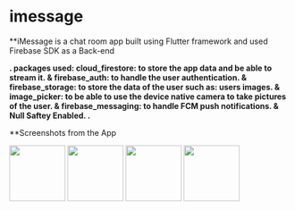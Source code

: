 # imessage

**iMessage is a chat room app built using Flutter framework and used Firebase SDK as a Back-end

**.
packages used:
cloud_firestore: to store the app data and be able to stream it.
& firebase_auth: to handle the user authentication.
& firebase_storage: to store the data of the user such as: users images.
& image_picker: to be able to use the device native camera to take pictures of the user.
& firebase_messaging: to handle FCM push notifications.
& Null Saftey Enabled.
.**

**Screenshots from the App

<img src="https://user-images.githubusercontent.com/56374551/138617325-5164d230-65ab-4531-bb08-30f15f6a08b7.png" width="100">
<img src="https://user-images.githubusercontent.com/56374551/138617340-1bd4e433-509e-4f65-a525-4dfafe259a26.png" width="100">
<img src="https://user-images.githubusercontent.com/56374551/138617346-bb8dea1e-d98d-4bc2-b559-7d7486230094.png" width="100">
<img src="https://user-images.githubusercontent.com/56374551/138617350-7b5851a3-5272-4e96-b7c0-0dbc403d8410.png" width="100">
